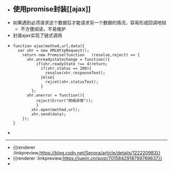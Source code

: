 - ## 使用promise封装[[ajax]]
- 如果遇到必须请求这个数据后才能请求另一个数据的情况，容易形成回调地狱
	- 不方便阅读，不易维护
- 封装ajax实现了链式调用
- ```
  function ajax(method,url,data){
  	var xhr = new XMLHttpRequest();
      return new Promise(function	(resolve,reject) => {
      	xhr.onreadystatechange = function(){
          	if(xhr.readyState !== 4)return;
              if(xhr.status == 200){
              	resolve(xhr.responseText);
              }else{
              	rejcet(xhr.statusText);
              }
          };
      	xhr.onerror = function(){
       		reject(Error("网络异常"));
     		}
          xhr.open(method,url);
          xhr.send(data);
      });
  }
  ```
-
- ---
- {{renderer :linkpreview,https://blog.csdn.net/Senora/article/details/122220983}}
- {{renderer :linkpreview,https://juejin.cn/post/7015842918799769637}}
-